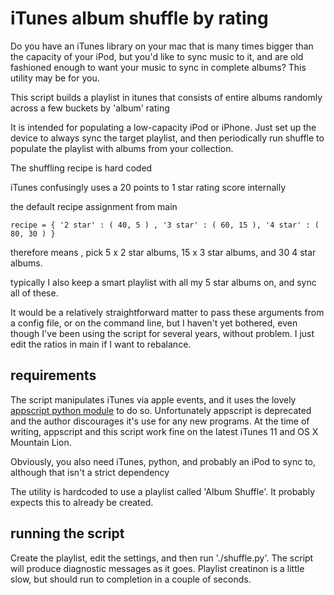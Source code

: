 # iTunes album shuffle by rating 

Do you have an iTunes library on your mac that is many times bigger than the capacity of your iPod, but you'd like to sync music to it, and are old fashioned enough to want your music to sync in complete albums? This utility may be for you.

This script builds a playlist in itunes that consists of entire albums randomly across a few buckets by 'album' rating

It is intended for populating a low-capacity iPod or iPhone. Just set up the device to always sync the target playlist, and 
then periodically run shuffle to populate the playlist with albums from your collection.

The shuffling recipe is hard coded 

iTunes confusingly uses a 20 points to 1 star rating score internally

the default recipe assignment from main 

    recipe = { '2 star' : ( 40, 5 ) , '3 star' : ( 60, 15 ), '4 star' : ( 80, 30 ) }

therefore means , pick 5 x 2 star albums, 15 x 3 star albums, and 30 4 star albums.

typically I also keep a smart playlist with all my 5 star albums on, and sync all of these. 

It would be a relatively straightforward matter to pass these
arguments from a config file, or on the command line, but I haven't
yet bothered, even though I've been using the script for several
years, without problem. I just edit the ratios in main if I want to
rebalance.

## requirements

The script manipulates iTunes via apple events, and it uses the lovely
[appscript python module](http://appscript.sourceforge.net/py-appscript/index.html) to do so. Unfortunately appscript is
deprecated and the author discourages it's use for any new programs.
At the time of writing, appscript and this script work fine on the
latest iTunes 11 and OS X Mountain Lion.

Obviously, you also need iTunes, python, and probably an iPod to sync to, although that isn't a strict dependency

The utility is hardcoded to use a playlist called 'Album Shuffle'. It probably expects this to already be created. 

## running the script

Create the playlist, edit the settings, and then run './shuffle.py'.
The script will produce diagnostic messages as it goes. Playlist
creatinon is a little slow, but should run to completion in a couple
of seconds.